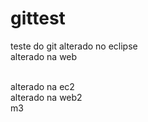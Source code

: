 # gittest
teste do git
alterado no eclipse
<br />
alterado na web

<br />
alterado na ec2

<br />
alterado na web2
<br />
m3
